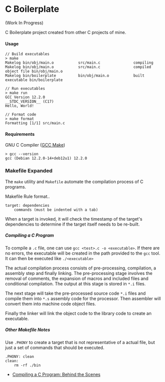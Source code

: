 # C Boilerplate

(Work In Progress)

C Boilerplate project created from other C projects of mine.

#### Usage

```
// Build executables
> make
Makelog bin/obj/main.o           src/main.c               compiling
Makelog bin/obj/main.o           src/main.c               compiled object file bin/obj/main.o
Makelog bin/boilerplate          bin/obj/main.o           built executable bin/boilerplate

// Run executables
> make run
GCC Version 12.2.0
__STDC_VERSION__ (C17)
Hello, World!

// Format code
> make format
Formatting [1/1] src/main.c
``` 

#### Requirements

GNU C Compiler ([GCC Make](https://www3.ntu.edu.sg/home/ehchua/programming/cpp/gcc_make.html))
```
> gcc --version
gcc (Debian 12.2.0-14+deb12u1) 12.2.0
```

### Makefile Expanded
The `make` utility and `Makefile` automate the compilation process of C programs.

Makefile Rule format..
```
target: dependencies
    commands (must be indented with a tab)
```

When a target is invoked, it will check the timestamp of the target's dependencies to determine if the target itself needs to be re-built. 

##### Compiling a C Program

To compile a `.c` file, one can use `gcc <test>.c -o <executable>`. If there are no errors, the executable will be created in the path provided to the `gcc` tool. It can then be executed like `./<executable>`

The actual compilation process consists of pre-processing, compilation, a assembly step and finally linking. The pre-processing stage involves the removal of comments, the expansion of macros and included files and conditional compilation. The output at this stage is stored in `*.i` files.

The next stage will take the pre-processed source code `*.i` files and compile them into `*.s` assembly code for the processor. Then assembler will convert them into machine code object files.

Finally the linker will link the object code to the library code to create an executable.

##### Other Makefile Notes

Use `.PHONY` to create a target that is not representative of a actual file, but just a set of commands that should be executed.

```
.PHONY: clean
clean:
    rm -rf ./bin
```
- [Compiling a C Program: Behind the Scenes](https://www.geeksforgeeks.org/c/compiling-a-c-program-behind-the-scenes/)
